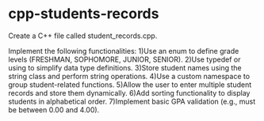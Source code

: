 # cpp-students-records
Create a C++ file called student_records.cpp.
   
Implement the following functionalities:
1)Use an enum to define grade levels (FRESHMAN, SOPHOMORE, JUNIOR, SENIOR).
2)Use typedef or using to simplify data type definitions.
3)Store student names using the string class and perform string operations.
4)Use a custom namespace to group student-related functions.
5)Allow the user to enter multiple student records and store them dynamically.
6)Add sorting functionality to display students in alphabetical order.
7)Implement basic GPA validation (e.g., must be between 0.00 and 4.00).
